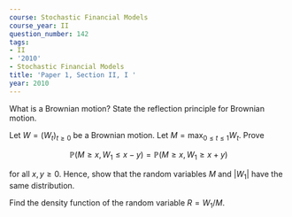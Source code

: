 ```yaml
---
course: Stochastic Financial Models
course_year: II
question_number: 142
tags:
- II
- '2010'
- Stochastic Financial Models
title: 'Paper 1, Section II, I '
year: 2010
---
```




What is a Brownian motion? State the reflection principle for Brownian motion.

Let $W=\left(W_{t}\right)_{t \geqslant 0}$ be a Brownian motion. Let $M=\max _{0 \leqslant t \leqslant 1} W_{t}$. Prove

$$\mathbb{P}\left(M \geqslant x, W_{1} \leqslant x-y\right)=\mathbb{P}\left(M \geqslant x, W_{1} \geqslant x+y\right)$$

for all $x, y \geqslant 0$. Hence, show that the random variables $M$ and $\left|W_{1}\right|$ have the same distribution.

Find the density function of the random variable $R=W_{1} / M$.